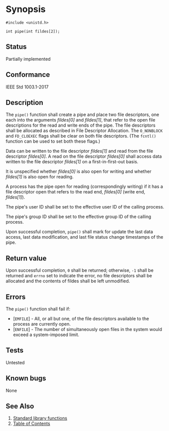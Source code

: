 # Synopsis

`#include <unistd.h>`

`int pipe(int fildes[2]);`

## Status

Partially implemented

## Conformance

IEEE Std 1003.1-2017

## Description

The `pipe()` function shall create a pipe and place two file descriptors, one each into the arguments _fildes[0]_ and
_fildes[1]_, that refer to the open file descriptions for the read and write ends of the pipe. The file descriptors
shall be allocated as described in File Descriptor Allocation. The `O_NONBLOCK` and `FD_CLOEXEC` flags shall be clear
on both file descriptors. (The `fcntl()` function can be used to set both these flags.)

Data can be written to the file descriptor _fildes[1]_ and read from the file descriptor _fildes[0]_. A read on the file
descriptor _fildes[0]_ shall access data written to the file descriptor _fildes[1]_ on a first-in-first-out basis.

It is unspecified whether _fildes[0]_ is also open for writing and whether _fildes[1]_ is also open for reading.

A process has the pipe open for reading (correspondingly writing) if it has a file descriptor open that refers to the
read end, _fildes[0]_ (write end, _fildes[1]_).

The pipe's user ID shall be set to the effective user ID of the calling process.

The pipe's group ID shall be set to the effective group ID of the calling process.

Upon successful completion, `pipe()` shall mark for update the last data access, last data modification, and last file
status change timestamps of the pipe.

## Return value

Upon successful completion, `0` shall be returned; otherwise, `-1` shall be returned and `errno` set to indicate the
error, no file descriptors shall be allocated and the contents of fildes shall be left unmodified.

## Errors

The `pipe()` function shall fail if:

* [`EMFILE`] - All, or all but one, of the file descriptors available to the process are currently open.
* [`ENFILE`] - The number of simultaneously open files in the system would exceed a system-imposed limit.

## Tests

Untested

## Known bugs

None

## See Also

1. [Standard library functions](../README.md)
2. [Table of Contents](../../../README.md)
